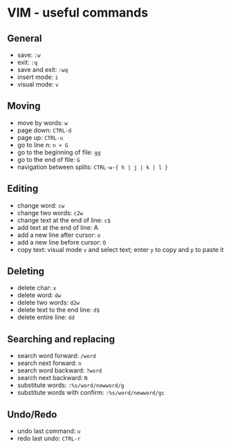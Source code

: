 VIM - useful commands
=====================

General
-------

* save: ` :w `
* exit: ` :q `
* save and exit: ` :wq `
* insert mode: `i`
* visual mode: `v`

Moving
------

* move by words: `w`
* page down: `CTRL-d`
* page up: `CTRL-u`
* go to line n: `n + G`
* go to the beginning of file: `gg`
* go to the end of file: `G`
* navigation between splits: `CTRL-w-{ h | j | k | l }`

Editing
-------

* change word: `cw`
* change two words: `c2w`
* change text at the end of line: `c$`
* add text at the end of line: A
* add a new line after cursor: `o`
* add a new line before cursor: `O`
* copy text: visual mode `v` and select text; enter `y` to copy and `p` to paste it

Deleting
--------

* delete char: `x`
* delete word: `dw`
* delete two words: `d2w`
* delete text to the end line: `d$`
* delete entire line: `dd`

Searching and replacing
-----------------------

* search word forward: `/word`
* search next forward: `n`
* search word backward: `?word`
* search next backward: `N`
* substitute words: `:%s/word/newword/g`
* substitute words with confirm: `:%s/word/newword/gc`

Undo/Redo
---------

* undo last command: `u`
* redo last undo: `CTRL-r`
